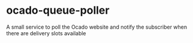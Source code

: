 # ocado-queue-poller
A small service to poll the Ocado website and notify the subscriber when there are delivery slots available

